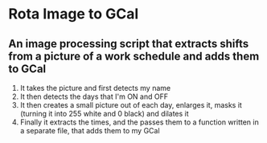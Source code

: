 # Rota Image to GCal
## An image processing script that extracts shifts from a picture of a work schedule and adds them to GCal

1. It takes the picture and first detects my name
2. It then detects the days that I'm ON and OFF
3. It then creates a small picture out of each day, enlarges it, masks it (turning it into 255 white and 0 black) and dilates it
4. Finally it extracts the times, and the passes them to a function written in a separate file, that adds them to my GCal
